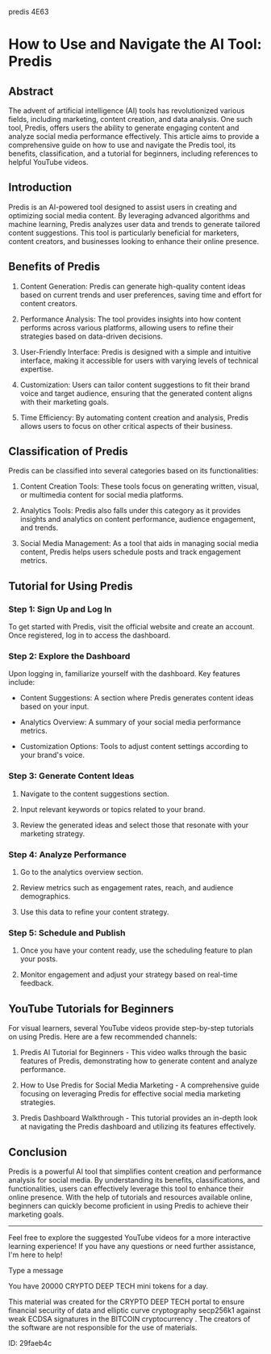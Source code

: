 predis 4E63
# How to Use and Navigate the AI Tool: Predis



## Abstract



The advent of artificial intelligence (AI) tools has revolutionized various fields, including marketing, content creation, and data analysis. One such tool, Predis, offers users the ability to generate engaging content and analyze social media performance effectively. This article aims to provide a comprehensive guide on how to use and navigate the Predis tool, its benefits, classification, and a tutorial for beginners, including references to helpful YouTube videos.



## Introduction



Predis is an AI-powered tool designed to assist users in creating and optimizing social media content. By leveraging advanced algorithms and machine learning, Predis analyzes user data and trends to generate tailored content suggestions. This tool is particularly beneficial for marketers, content creators, and businesses looking to enhance their online presence.



## Benefits of Predis



1. Content Generation: Predis can generate high-quality content ideas based on current trends and user preferences, saving time and effort for content creators.



2. Performance Analysis: The tool provides insights into how content performs across various platforms, allowing users to refine their strategies based on data-driven decisions.



3. User-Friendly Interface: Predis is designed with a simple and intuitive interface, making it accessible for users with varying levels of technical expertise.



4. Customization: Users can tailor content suggestions to fit their brand voice and target audience, ensuring that the generated content aligns with their marketing goals.



5. Time Efficiency: By automating content creation and analysis, Predis allows users to focus on other critical aspects of their business.



## Classification of Predis



Predis can be classified into several categories based on its functionalities:



1. Content Creation Tools: These tools focus on generating written, visual, or multimedia content for social media platforms.



2. Analytics Tools: Predis also falls under this category as it provides insights and analytics on content performance, audience engagement, and trends.



3. Social Media Management: As a tool that aids in managing social media content, Predis helps users schedule posts and track engagement metrics.



## Tutorial for Using Predis



### Step 1: Sign Up and Log In



To get started with Predis, visit the official website and create an account. Once registered, log in to access the dashboard.



### Step 2: Explore the Dashboard



Upon logging in, familiarize yourself with the dashboard. Key features include:



- Content Suggestions: A section where Predis generates content ideas based on your input.

- Analytics Overview: A summary of your social media performance metrics.

- Customization Options: Tools to adjust content settings according to your brand's voice.



### Step 3: Generate Content Ideas



1. Navigate to the content suggestions section.

2. Input relevant keywords or topics related to your brand.

3. Review the generated ideas and select those that resonate with your marketing strategy.



### Step 4: Analyze Performance



1. Go to the analytics overview section.

2. Review metrics such as engagement rates, reach, and audience demographics.

3. Use this data to refine your content strategy.



### Step 5: Schedule and Publish



1. Once you have your content ready, use the scheduling feature to plan your posts.

2. Monitor engagement and adjust your strategy based on real-time feedback.



## YouTube Tutorials for Beginners



For visual learners, several YouTube videos provide step-by-step tutorials on using Predis. Here are a few recommended channels:



1. Predis AI Tutorial for Beginners - This video walks through the basic features of Predis, demonstrating how to generate content and analyze performance.



2. How to Use Predis for Social Media Marketing - A comprehensive guide focusing on leveraging Predis for effective social media marketing strategies.



3. Predis Dashboard Walkthrough - This tutorial provides an in-depth look at navigating the Predis dashboard and utilizing its features effectively.



## Conclusion



Predis is a powerful AI tool that simplifies content creation and performance analysis for social media. By understanding its benefits, classifications, and functionalities, users can effectively leverage this tool to enhance their online presence. With the help of tutorials and resources available online, beginners can quickly become proficient in using Predis to achieve their marketing goals.



---



Feel free to explore the suggested YouTube videos for a more interactive learning experience! If you have any questions or need further assistance, I'm here to help!



Type a message

You have 20000 CRYPTO DEEP TECH mini tokens for a day.


This material was created for the  CRYPTO DEEP TECH portal  to ensure financial security of data and elliptic curve cryptography  secp256k1 against weak ECDSA  signatures   in the  BITCOIN cryptocurrency . The creators of the software are not responsible for the use of materials.

 ID: 29faeb4c
